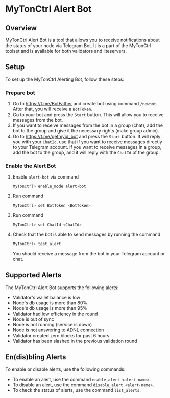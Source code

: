 # MyTonCtrl Alert Bot

## Overview

MyTonCtrl Alert Bot is a tool that allows you to receive notifications about the status of your node via Telegram Bot. 
It is a part of the MyTonCtrl toolset and is available for both validators and liteservers. 

## Setup

To set up the MyTonCtrl Alerting Bot, follow these steps:

### Prepare bot

1. Go to https://t.me/BotFather and create bot using command `/newbot`. After that, you will receive a `BotToken`.
2. Go to your bot and press the `Start` button. This will allow you to receive messages from the bot.
3. If you want to receive messages from the bot in a group (chat), add the bot to the group and give it the necessary rights (make group admin).
4. Go to https://t.me/getmyid_bot and press the `Start` button. It will reply you with your `ChatId`, use that if you want to receive messages directly to your Telegram account.
If you want to receive messages in a group, add the bot to the group, and it will reply with the `ChatId` of the group.

### Enable the Alert Bot

1. Enable `alert-bot` via command

    ```bash
    MyTonCtrl> enable_mode alert-bot
    ```
2. Run command

    ```bash
    MyTonCtrl> set BotToken <BotToken>
    ```
3. Run command

    ```bash
    MyTonCtrl> set ChatId <ChatId>
    ```

4. Check that the bot is able to send messages by running the command

    ```bash
    MyTonCtrl> test_alert
    ``` 
    You should receive a message from the bot in your Telegram account or chat.


## Supported Alerts

The MyTonCtrl Alert Bot supports the following alerts:

* Validator's wallet balance is low
* Node's db usage is more than 80%
* Node's db usage is more than 95%
* Validator had low efficiency in the round
* Node is out of sync
* Node is not running (service is down)
* Node is not answering to ADNL connection
* Validator created zero blocks for past 6 hours
* Validator has been slashed in the previous validation round

## En(dis)bling Alerts

To enable or disable alerts, use the following commands:

* To enable an alert, use the command `enable_alert <alert-name>`.
* To disable an alert, use the command `disable_alert <alert-name>`.
* To check the status of alerts, use the command `list_alerts`.

